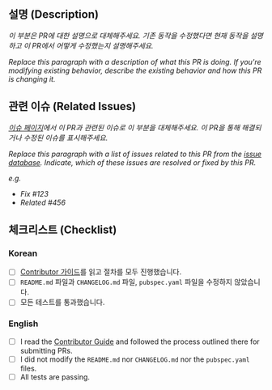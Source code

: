 ## 설명 (Description)
*이 부분은 PR에 대한 설명으로 대체해주세요. 기존 동작을 수정했다면 현재 동작을 설명하고 이 PR에서 어떻게 수정했는지 설명해주세요.*

*Replace this paragraph with a description of what this PR is doing. If you're modifying existing behavior, describe the existing behavior and how this PR is changing it.*

## 관련 이슈 (Related Issues)
*[이슈 페이지](https://github.com/kakao/kakao_flutter_sdk/issues)에서 이 PR과 관련된 이슈로 이 부분을 대체해주세요. 이 PR을 통해 해결되거나 수정된 이슈를 표시해주세요.*

*Replace this paragraph with a list of issues related to this PR from the [issue database](https://github.com/kakao/kakao_flutter_sdk/issues). Indicate, which of these issues are resolved or fixed by this PR.*

*e.g.*
- *Fix #123*
- *Related #456*

## 체크리스트 (Checklist)

### Korean
- [ ] [Contributor 가이드](https://github.com/kakao/kakao_flutter_sdk/wiki/Submitting-Pull-Requests)를 읽고 절차를 모두 진행했습니다.
- [ ] `README.md` 파일과 `CHANGELOG.md` 파일, `pubspec.yaml` 파일을 수정하지 않았습니다.
- [ ] 모든 테스트를 통과했습니다.

### English
- [ ] I read the [Contributor Guide](https://github.com/kakao/kakao_flutter_sdk/wiki/Submitting-Pull-Requests) and followed the process outlined there for submitting PRs.
- [ ] I did not modify the `README.md` nor `CHANGELOG.md` nor the `pubspec.yaml` files.
- [ ] All tests are passing.
